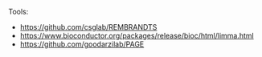 Tools:
- https://github.com/csglab/REMBRANDTS
- https://www.bioconductor.org/packages/release/bioc/html/limma.html
- https://github.com/goodarzilab/PAGE

